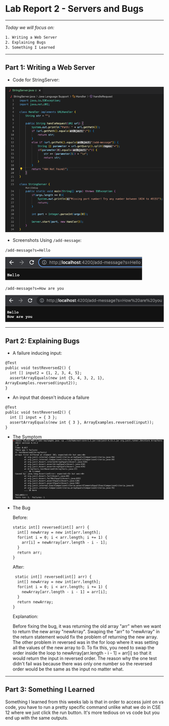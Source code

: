# Lab Report 2 - Servers and Bugs
---
*Today we will focus on:*
```
1. Writing a Web Server 
2. Explaining Bugs
3. Something I Learned
``` 
---

## **Part 1: Writing a Web Server**
- Code for StringServer:

![Image](stringserver.png)

- Screenshots Using  `/add-message`:

`/add-message?s=Hello`

![Image](hello.png)

`/add-message?s=How are you`

![Image](howareyou.png)

---

## **Part 2: Explaining Bugs**
- A failure inducing input:
```
@Test 
public void testReversed2() {
  int [] input2 = {1, 2, 3, 4, 5};
  assertArrayEquals(new int {5, 4, 3, 2, 1}, ArrayExamples.reversed(input2));
}
```
- An input that doesn't induce a failure
```
@Test 
public void testReversed2() {
  int [] input = { 3 };
  assertArrayEquals(new int { 3 }, ArrayExamples.reversed(input));
}
```
- The Symptom
![Image](symptoms2.png)

- The Bug
 
  Before:
  ```
  static int[] reversed(int[] arr) {
    int[] newArray = new int[arr.length];
    for(int i = 0; i < arr.length; i += 1) {
      arr[i] = newArray[arr.length - i - 1];
    }
    return arr;
  }
  ```
  After:
  ```
   static int[] reversed(int[] arr) {
    int[] newArray = new int[arr.length];
    for(int i = 0; i < arr.length; i += 1) {
      newArray[arr.length - i - 1] = arr[i];
    }
    return newArray;
  }
  ```
  Explanation:
  
  Before fixing the bug, it was returning the old array "arr" when we want to return the new array "newArray". Swaping the "arr" to "newArray" in the return statement would fix the problem of returning the new array. The other problem in reversed was in the for loop where it was setting all the values of the new array to 0. To fix this, you need to swap the order inside the loop to newArray[arr.length - i - 1] = arr[i] so that it would return the input in reversed order. The reason why the one test didn't fail was because there was only one number so the reversed order would be the same as the input no matter what.
  
---

## **Part 3: Something I Learned**

Something I learned from this weeks lab is that in order to access juint on vs code, you have to run a pretty specific command unlike what we do in CSE 12 where we just click the run button. It's more tedious on vs code but you end up with the same outputs. 
